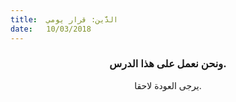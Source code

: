 ```yaml
---
title:  الدَّين: قرار يومي
date:   10/03/2018
---
```


### <center>ونحن نعمل على هذا الدرس.</center>
<center>يرجى العودة لاحقا.</center>